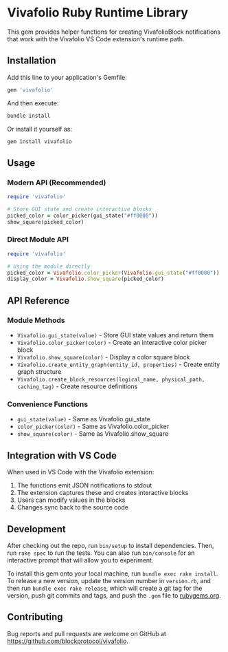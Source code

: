# Vivafolio Ruby Runtime Library

This gem provides helper functions for creating VivafolioBlock notifications that work with the Vivafolio VS Code extension's runtime path.

## Installation

Add this line to your application's Gemfile:

```ruby
gem 'vivafolio'
```

And then execute:

```bash
bundle install
```

Or install it yourself as:

```bash
gem install vivafolio
```

## Usage

### Modern API (Recommended)

```ruby
require 'vivafolio'

# Store GUI state and create interactive blocks
picked_color = color_picker(gui_state("#ff0000"))
show_square(picked_color)
```

### Direct Module API

```ruby
require 'vivafolio'

# Using the module directly
picked_color = Vivafolio.color_picker(Vivafolio.gui_state("#ff0000"))
display_color = Vivafolio.show_square(picked_color)
```

## API Reference

### Module Methods

- `Vivafolio.gui_state(value)` - Store GUI state values and return them
- `Vivafolio.color_picker(color)` - Create an interactive color picker block
- `Vivafolio.show_square(color)` - Display a color square block
- `Vivafolio.create_entity_graph(entity_id, properties)` - Create entity graph structure
- `Vivafolio.create_block_resources(logical_name, physical_path, caching_tag)` - Create resource definitions

### Convenience Functions

- `gui_state(value)` - Same as Vivafolio.gui_state
- `color_picker(color)` - Same as Vivafolio.color_picker
- `show_square(color)` - Same as Vivafolio.show_square

## Integration with VS Code

When used in VS Code with the Vivafolio extension:

1. The functions emit JSON notifications to stdout
2. The extension captures these and creates interactive blocks
3. Users can modify values in the blocks
4. Changes sync back to the source code

## Development

After checking out the repo, run `bin/setup` to install dependencies. Then, run `rake spec` to run the tests. You can also run `bin/console` for an interactive prompt that will allow you to experiment.

To install this gem onto your local machine, run `bundle exec rake install`. To release a new version, update the version number in `version.rb`, and then run `bundle exec rake release`, which will create a git tag for the version, push git commits and tags, and push the `.gem` file to [rubygems.org](https://rubygems.org).

## Contributing

Bug reports and pull requests are welcome on GitHub at https://github.com/blockprotocol/vivafolio.
